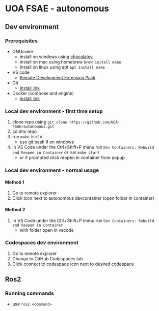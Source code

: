 # UOA FSAE - autonomous

## Dev environment
### Prerequisites
- GNUmake
  - install on windows using [chocolatey](https://chocolatey.org/install#generic)
   - install on mac using homebrew ```brew install make```
   - install on linux using apt ```apt install make```
- VS code
  - [Remote Development Extension Pack](https://vscode.dev/github/UOA-FSAE/autonomous/blob/c73088e44093aeaae48ef29d6cef836453db4acfcode-remote-extensionpack\extension) 
- Git
  - [install link](https://git-scm.com/downloads) 
- Docker (compose and engine)
   - [install link](https://docs.docker.com/get-docker/)
### Local dev environment - first time setup
1. clone repo using ```git clone https://github.com/UOA-FSAE/autonomous.git```
2. cd into repo
3. run ```make build```
   - use git bash if on windows
4. in VS Code under the Ctrl+Shift+P menu run ```Dev Containers: Rebuild and Reopen in Container``` or run ```make start```
   - or if prompted click reopen in container from popup

### Local dev environment - normal usage
#### Method 1
1. Go to remote explorer
2. Click icon next to autonomous devcontainer (open folder in container)

#### Method 2
1. In VS Code under the Ctrl+Shift+P menu run ```Dev Containers: Rebuild and Reopen in Container```
   - with folder open in vscode

### Codespaces dev environment
1. Go to remote explorer
2. Change to GitHub Codespaces tab
3. Click connect to codespace icon next to desired codespace

## Ros2
### Running commands
- use ```ros2 <command>```